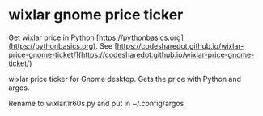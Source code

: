 # wixlar gnome price ticker

Get wixlar price in Python [https://pythonbasics.org](https://pythonbasics.org).
See [https://codesharedot.github.io/wixlar-price-gnome-ticket/](https://codesharedot.github.io/wixlar-price-gnome-ticket/)

wixlar price ticker for Gnome desktop. Gets the price with Python and argos.

Rename to wixlar.1r60s.py and put in ~/.config/argos
